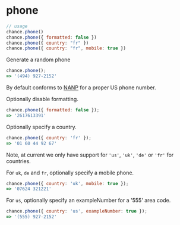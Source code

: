 # phone

```js
// usage
chance.phone()
chance.phone({ formatted: false })
chance.phone({ country: "fr" })
chance.phone({ country: "fr", mobile: true })
```

Generate a random phone

```js
chance.phone();
=> '(494) 927-2152'
```

By default conforms to [NANP](http://en.wikipedia.org/wiki/North_American_Numbering_Plan) for a proper US phone number.

Optionally disable formatting.

```js
chance.phone({ formatted: false });
=> '2617613391'
```

Optionally specify a country.

```js
chance.phone({ country: 'fr' });
=> '01 60 44 92 67'
```

Note, at current we only have support for `'us'`, `'uk'`, `'de'` or `'fr'` for countries.

For `uk`, `de` and `fr`, optionally specify a mobile phone.

```js
chance.phone({ country: 'uk', mobile: true });
=> '07624 321221'
```

For `us`, optionally specify an exampleNumber for a '555' area code.

```js
chance.phone({ country: 'us', exampleNumber: true });
=> '(555) 927-2152'
```
